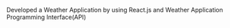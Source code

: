 
Developed a Weather Application by using React.js and Weather Application Programming Interface(API)
